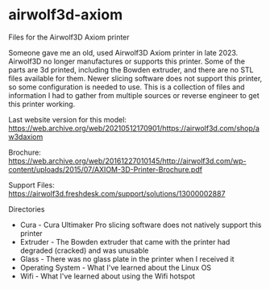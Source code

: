 # airwolf3d-axiom
Files for the Airwolf3D Axiom printer

Someone gave me an old, used Airwolf3D Axiom printer in late 2023. Airwolf3D no longer manufactures or supports this printer. Some of the parts are 3d printed, including the Bowden extruder, and there are no STL files available for them. Newer slicing software does not support this printer, so some configuration is needed to use. This is a collection of files and information I had to gather from multiple sources or reverse engineer to get this printer working.

Last website version for this model: https://web.archive.org/web/20210512170901/https://airwolf3d.com/shop/aw3daxiom

Brochure: https://web.archive.org/web/20161227010145/http://airwolf3d.com/wp-content/uploads/2015/07/AXIOM-3D-Printer-Brochure.pdf

Support Files: https://airwolf3d.freshdesk.com/support/solutions/13000002887

Directories
- Cura - Cura Ultimaker Pro slicing software does not natively support this printer
- Extruder - The Bowden extruder that came with the printer had degraded (cracked) and was unusable
- Glass - There was no glass plate in the printer when I received it
- Operating System - What I've learned about the Linux OS
- Wifi - What I've learned about using the Wifi hotspot
